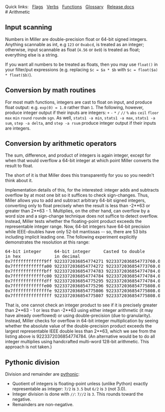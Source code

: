 <!---  PLEASE DO NOT EDIT DIRECTLY. EDIT THE .md.in FILE PLEASE. --->
<div>
<span class="quicklinks">
Quick links:
&nbsp;
<a class="quicklink" href="../reference-main-flag-list/index.html">Flags</a>
&nbsp;
<a class="quicklink" href="../reference-verbs/index.html">Verbs</a>
&nbsp;
<a class="quicklink" href="../reference-dsl-builtin-functions/index.html">Functions</a>
&nbsp;
<a class="quicklink" href="../glossary/index.html">Glossary</a>
&nbsp;
<a class="quicklink" href="../release-docs/index.html">Release docs</a>
</span>
</div>
# Arithmetic

## Input scanning

Numbers in Miller are double-precision float or 64-bit signed integers. Anything scannable as int, e.g `123` or `0xabcd`, is treated as an integer; otherwise, input scannable as float (`4.56` or `8e9`) is treated as float; everything else is a string.

If you want all numbers to be treated as floats, then you may use `float()` in your filter/put expressions (e.g. replacing `$c = $a * $b` with `$c = float($a) * float($b)`).

<!--- TODO: probably remove this entirely for Miller6.
Or, more simply, use `mlr filter -F` and `mlr put -F` which forces all numeric input, whether from expression literals or field values, to float. Likewise `mlr stats1 -F` and `mlr step -F` force integerable accumulators (such as `count`) to be done in floating-point.
-->

## Conversion by math routines

For most math functions, integers are cast to float on input, and produce float output: e.g. `exp(0) = 1.0` rather than `1`.  The following, however, produce integer output if their inputs are integers: `+` `-` `*` `/` `//` `%` `abs` `ceil` `floor` `max` `min` `round` `roundm` `sgn`. As well, `stats1 -a min`, `stats1 -a max`, `stats1 -a sum`, `step -a delta`, and `step -a rsum` produce integer output if their inputs are integers.

## Conversion by arithmetic operators

The sum, difference, and product of integers is again integer, except for when that would overflow a 64-bit integer at which point Miller converts the result to float.

The short of it is that Miller does this transparently for you so you needn't think about it.

Implementation details of this, for the interested: integer adds and subtracts overflow by at most one bit so it suffices to check sign-changes. Thus, Miller allows you to add and subtract arbitrary 64-bit signed integers, converting only to float precisely when the result is less than -2\*\*63 or greater than 2\*\*63 - 1.  Multiplies, on the other hand, can overflow by a word size and a sign-change technique does not suffice to detect overflow. Instead, Miller tests whether the floating-point product exceeds the representable integer range. Now, 64-bit integers have 64-bit precision while IEEE-doubles have only 52-bit mantissas -- so, there are 53 bits including implicit leading one.  The following experiment explicitly demonstrates the resolution at this range:

<pre class="pre-non-highlight-non-pair">
64-bit integer     64-bit integer     Casted to double           Back to 64-bit
in hex             in decimal                                    integer
0x7ffffffffffff9ff 9223372036854774271 9223372036854773760.000000 0x7ffffffffffff800
0x7ffffffffffffa00 9223372036854774272 9223372036854773760.000000 0x7ffffffffffff800
0x7ffffffffffffbff 9223372036854774783 9223372036854774784.000000 0x7ffffffffffffc00
0x7ffffffffffffc00 9223372036854774784 9223372036854774784.000000 0x7ffffffffffffc00
0x7ffffffffffffdff 9223372036854775295 9223372036854774784.000000 0x7ffffffffffffc00
0x7ffffffffffffe00 9223372036854775296 9223372036854775808.000000 0x8000000000000000
0x7ffffffffffffffe 9223372036854775806 9223372036854775808.000000 0x8000000000000000
0x7fffffffffffffff 9223372036854775807 9223372036854775808.000000 0x8000000000000000
</pre>

That is, one cannot check an integer product to see if it is precisely greater than 2\*\*63 - 1 or less than -2\*\*63 using either integer arithmetic (it may have already overflowed) or using double-precision (due to granularity).  Instead, Miller checks for overflow in 64-bit integer multiplication by seeing whether the absolute value of the double-precision product exceeds the largest representable IEEE double less than 2\*\*63, which we see from the listing above is 9223372036854774784. (An alternative would be to do all integer multiplies using handcrafted multi-word 128-bit arithmetic.  This approach is not taken.)

## Pythonic division

Division and remainder are [pythonic](http://python-history.blogspot.com/2010/08/why-pythons-integer-division-floors.html):

* Quotient of integers is floating-point unless (unlike Python) exactly representable as integer: `7/2` is `3.5` but `6/2` is `3` (not 3.0).
* Integer division is done with `//`: `7//2` is `3`.  This rounds toward the negative.
* Remainders are non-negative.
